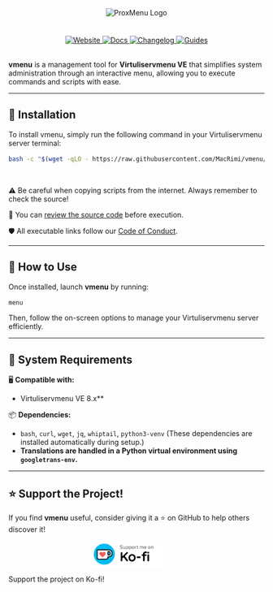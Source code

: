 <div align="center">
    <img src="https://github.com/MacRimi/vmenu/blob/main/images/main.png" 
         alt="ProxMenu Logo" 
         style="max-width: 100%; height: auto;" >
        
</div>

<br />

<div align="center" style="margin-top: 20px;">
    <a href="https://macrimi.github.io/vmenu/" target="_blank">
        <img src="https://img.shields.io/badge/Website-%23E64804?style=for-the-badge&logo=World-Wide-Web&logoColor=white" alt="Website" />
    </a>
    <a href="https://macrimi.github.io/vmenu/docs/introduction" target="_blank">
        <img src="https://img.shields.io/badge/Docs-%232A3A5D?style=for-the-badge&logo=read-the-docs&logoColor=white" alt="Docs" />
    </a>
    <a href="https://macrimi.github.io/vmenu/changelog" target="_blank">
        <img src="https://img.shields.io/badge/Changelog-%232A3A5D?style=for-the-badge&logo=git&logoColor=white" alt="Changelog" />
    </a>
    <a href="https://macrimi.github.io/vmenu/guides" target="_blank">
        <img src="https://img.shields.io/badge/Guides-%232A3A5D?style=for-the-badge&logo=bookstack&logoColor=white" alt="Guides" />
    </a>
</div>


<br />


**vmenu** is a management tool for **Virtuliservmenu VE** that simplifies system administration through an interactive menu, allowing you to execute commands and scripts with ease.

---

## 📌 Installation
To install vmenu, simply run the following command in your Virtuliservmenu server terminal:

```bash
bash -c "$(wget -qLO - https://raw.githubusercontent.com/MacRimi/vmenu/main/install_proxmenux.sh)"
```

<br>

⚠️ Be careful when copying scripts from the internet. Always remember to check the source!

📄 You can [review the source code](https://github.com/MacRimi/vmenu/blob/main/install_proxmenux.sh) before execution.

🛡️ All executable links follow our [Code of Conduct](https://github.com/MacRimi/vmenu?tab=coc-ov-file#-2-security--code-responsibility).

---

## 📌 How to Use
Once installed, launch **vmenu** by running:

```bash
menu
```
Then, follow the on-screen options to manage your Virtuliservmenu server efficiently.

---

## 📌 System Requirements
🖥 **Compatible with:**
- Virtuliservmenu VE 8.x**

📦 **Dependencies:**
- `bash`, `curl`, `wget`, `jq`, `whiptail`, `python3-venv` (These dependencies are installed automatically during setup.)
- **Translations are handled in a Python virtual environment using `googletrans-env`.**

---

## ⭐ Support the Project!
If you find **vmenu** useful, consider giving it a ⭐ on GitHub to help others discover it!

<div style="display: flex; justify-content: center; align-items: center;">
  <a href="https://ko-fi.com/G2G313ECAN" target="_blank" style="display: flex; align-items: center; text-decoration: none;">
    <img src="https://raw.githubusercontent.com/MacRimi/HWEncoderX/main/images/kofi.png" alt="Support me on Ko-fi" style="width:140px; margin-right:40px;"/>
  </a>
</div>

Support the project on Ko-fi!


